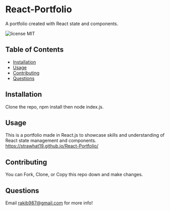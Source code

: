 # React-Portfolio
A portfolio created with React state and components.

![license MIT](https://img.shields.io/badge/license-MIT-blue.svg)

<!-- ![Screenshot of Application](https://raw.githubusercontent.com/strawhat19/Fitness-Tracker/main/public/screenshot.JPG) -->

## **Table of Contents**
* [Installation](#installation)
* [Usage](#usage)
* [Contributing](#contributing)
* [Questions](#questions)

## Installation
Clone the repo, npm install then node index.js.

## Usage
This is a portfolio made in React.js to showcase skills and understanding of React state management and components.
https://strawhat19.github.io/React-Portfolio/

## Contributing
You can Fork, Clone, or Copy this repo down and make changes.

## Questions
Email rakib987@gmail.com for more info!